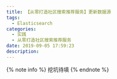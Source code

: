 ```yaml
---
title: 【从零打造社区搜索推荐服务】更新数据源
tags:
  - Elasticsearch
categories:
  - 实践
  - 从零打造社区搜索推荐服务
date: 2019-09-05 17:59:23
description:
---
```


{% note info %}
挖坑待填
{% endnote %}
